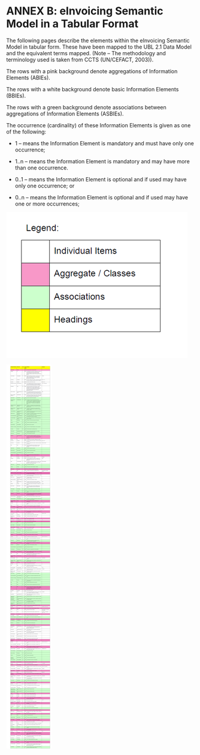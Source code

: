 # ANNEX B: eInvoicing Semantic Model in a Tabular Format

The following pages describe the elements within the eInvoicing Semantic Model in tabular form. These have been mapped to the UBL 2.1 Data Model and the equivalent terms mapped. (Note – The methodology and terminology used is taken from CCTS (UN/CEFACT, 2003)).

The rows with a pink background denote aggregations of Information Elements (ABIEs).

The rows with a white background denote basic Information Elements (BBIEs).

The rows with a green background denote associations between aggregations of Information Elements (ASBIEs).

The occurrence (cardinality) of these Information Elements is given as one of the following:

 - 1 – means the Information Element is mandatory and must have only one occurrence;

 - 1..n – means the Information Element is mandatory and may have more than one occurrence.

 - 0..1 – means the Information Element is optional and if used may have only one occurrence; or

 - 0..n – means the Information Element is optional and if used may have one or more occurrences;
 
 
 ![legend](images/legend.PNG)
 
 
 ![tabularformat](images/AnnexB.png)

